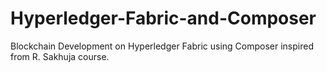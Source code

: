# Hyperledger-Fabric-and-Composer
Blockchain Development on Hyperledger Fabric using Composer inspired from R. Sakhuja course.
